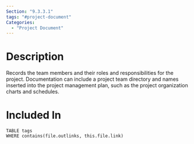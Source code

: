 ```yaml
---
Section: "9.3.3.1"
tags: "#project-document"
Categories:
  - "Project Document"
---
```

# Description
Records the team members and their roles and responsibilities for the project. Documentation can include a project team directory and names inserted into the project management plan, such as the project organization charts and schedules.
# Included In
```dataview
TABLE tags
WHERE contains(file.outlinks, this.file.link)
```
